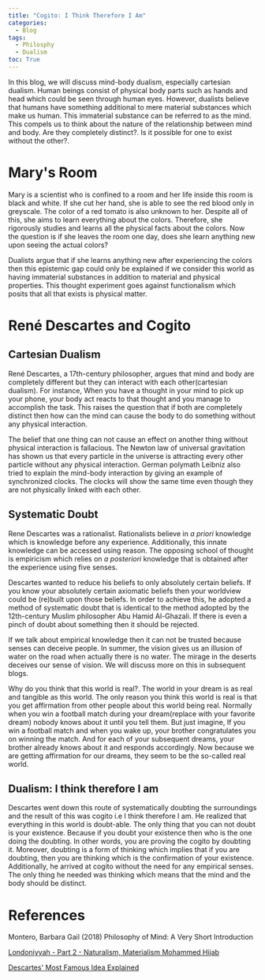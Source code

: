 ```yaml
---
title: "Cogito: I Think Therefore I Am"
categories:
  - Blog
tags:
  - Philosphy
  - Dualism
toc: True
---
```


In this blog, we will discuss mind-body dualism, especially cartesian dualism. Human beings consist of physical body parts such as hands and head which could be seen through human eyes. However, dualists believe that humans have something additional to mere material substances which make us human. This immaterial substance can be referred to as the mind. This compels us to think about the nature of the relationship between mind and body. Are they completely distinct?. Is it possible for one to exist without the other?.

# Mary's Room

Mary is a scientist who is confined to a room and her life inside this room is black and white. If she cut her hand, she is able to see the red blood only in greyscale. The color of a red tomato is also unknown to her. Despite all of this, she aims to learn everything about the colors. Therefore, she rigorously studies and learns all the physical facts about the colors. Now the question is if she leaves the room one day, does she learn anything new upon seeing the actual colors?

Dualists argue that if she learns anything new after experiencing the colors then this epistemic gap could only be explained if we consider this world as having immaterial substances in addition to material and physical properties. This thought experiment goes against functionalism which posits that all that exists is physical matter.

# René Descartes and Cogito

## Cartesian Dualism

René Descartes, a 17th-century philosopher, argues that mind and body are completely different but they can interact with each other(cartesian dualism). For instance, When you have a thought in your mind to pick up your phone, your body act reacts to that thought and you manage to accomplish the task. This raises the question that if both are completely distinct then how can the mind can cause the body to do something without any physical interaction.

The belief that one thing can not cause an effect on another thing without physical interaction is fallacious. The Newton law of universal gravitation has shown us that every particle in the universe is attracting every other particle without any physical interaction. German polymath Leibniz also tried to explain the mind-body interaction by giving an example of synchronized clocks. The clocks will show the same time even though they are not physically linked with each other.

## Systematic Doubt

Rene Descartes was a rationalist. Rationalists believe in *a priori* knowledge which is knowledge before any experience. Additionally, this innate knowledge can be accessed using reason. The opposing school of thought is empiricism which relies on *a posteriori* knowledge that is obtained after the experience using five senses.  

Descartes wanted to reduce his beliefs to only absolutely certain beliefs. If you know your absolutely certain axiomatic beliefs then your worldview could be (re)built upon those beliefs. In order to achieve this, he adopted a method of systematic doubt that is identical to the method adopted by the 12th-century Muslim philosopher Abu Hamid Al-Ghazali. If there is even a pinch of doubt about something then it should be rejected.  

If we talk about empirical knowledge then it can not be trusted because senses can deceive people.   In summer, the vision gives us an illusion of water on the road when actually there is no water. The mirage in the deserts deceives our sense of vision. We will discuss more on this in subsequent blogs. 

Why do you think that this world is real?. The world in your dream is as real and tangible as this world. The only reason you think this world is real is that you get affirmation from other people about this world being real. Normally when you win a football match during your dream(replace with your favorite dream) nobody knows about it until you tell them. But just imagine, If you win a football match and when you wake up, your brother congratulates you on winning the match. And for each of your subsequent dreams, your brother already knows about it and responds accordingly. Now because we are getting affirmation for our dreams, they seem to be the so-called real world.

## Dualism: I think therefore I am

Descartes went down this route of systematically doubting the surroundings and the result of this was cogito i.e I think therefore I am. He realized that everything in this world is doubt-able. The only thing that you can not doubt is your existence. Because if you doubt your existence then who is the one doing the doubting. In other words, you are proving the cogito by doubting it. Moreover, doubting is a form of thinking which implies that if you are doubting, then you are thinking which is the confirmation of your existence. Additionally, he arrived at cogito without the need for any empirical senses. The only thing he needed was thinking which means that the mind and the body should be distinct. 

# References

Montero, Barbara Gail (2018) Philosophy of Mind: A Very Short Introduction

[Londoniyyah - Part 2 - Naturalism, Materialism Mohammed Hijab](https://www.youtube.com/watch?v=leoNNkpoYPg)

[Descartes' Most Famous Idea Explained](https://www.youtube.com/watch?v=lNdrQ2wf6xs)